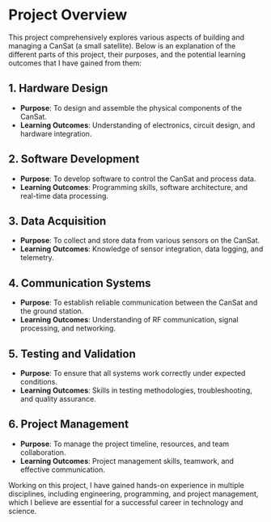 # Project Overview

This project comprehensively explores various aspects of building and managing a CanSat (a small satellite). Below is an explanation of the different parts of this project, their purposes, and the potential learning outcomes that I have gained from them:

## 1. Hardware Design
- **Purpose**: To design and assemble the physical components of the CanSat.
- **Learning Outcomes**: Understanding of electronics, circuit design, and hardware integration.

## 2. Software Development
- **Purpose**: To develop software to control the CanSat and process data.
- **Learning Outcomes**: Programming skills, software architecture, and real-time data processing.

## 3. Data Acquisition
- **Purpose**: To collect and store data from various sensors on the CanSat.
- **Learning Outcomes**: Knowledge of sensor integration, data logging, and telemetry.

## 4. Communication Systems
- **Purpose**: To establish reliable communication between the CanSat and the ground station.
- **Learning Outcomes**: Understanding of RF communication, signal processing, and networking.

## 5. Testing and Validation
- **Purpose**: To ensure that all systems work correctly under expected conditions.
- **Learning Outcomes**: Skills in testing methodologies, troubleshooting, and quality assurance.

## 6. Project Management
- **Purpose**: To manage the project timeline, resources, and team collaboration.
- **Learning Outcomes**: Project management skills, teamwork, and effective communication.

Working on this project, I have gained hands-on experience in multiple disciplines, including engineering, programming, and project management, which I believe are essential for a successful career in technology and science.
